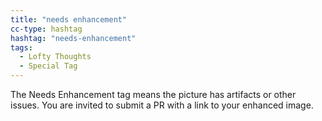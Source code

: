 ```yaml
---
title: "needs enhancement"
cc-type: hashtag
hashtag: "needs-enhancement"
tags:
  - Lofty Thoughts
  - Special Tag
---
```

The Needs Enhancement tag means the picture has artifacts or other issues. You are invited to submit a PR with a link to your enhanced image.